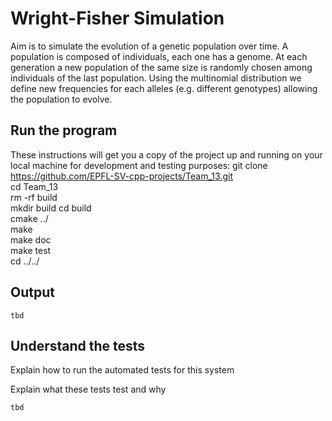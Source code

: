 # Wright-Fisher Simulation
Aim is to simulate the evolution of a genetic population over time. A population is composed of individuals, each one has a genome. At each generation a new population of the same size is randomly chosen among individuals of the last population. Using the multinomial distribution we define new frequencies for each alleles (e.g. different genotypes) allowing the population to evolve.

## Run the program
These instructions will get you a copy of the project up and running on your local machine for development and testing purposes: 
git clone https://github.com/EPFL-SV-cpp-projects/Team_13.git   
cd Team_13  
rm -rf build   
mkdir build cd build   
cmake ../   
make   
make doc   
make test   
cd ../../  

## Output

```
tbd
```

## Understand the tests

Explain how to run the automated tests for this system

Explain what these tests test and why

```
tbd
```
